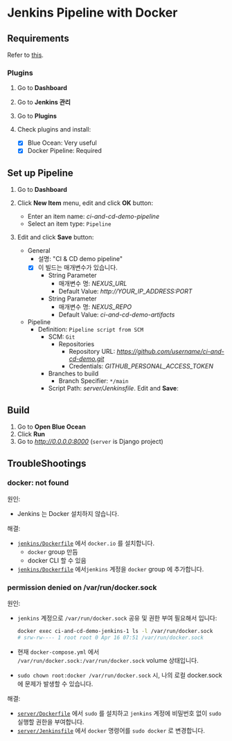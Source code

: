 # Jenkins Pipeline with Docker

## Requirements

Refer to [this](./index.md).

### Plugins

1. Go to **Dashboard**

2. Go to **Jenkins 관리**

3. Go to **Plugins**

4. Check plugins and install:

   - [x] Blue Ocean: Very useful
   - [x] Docker Pipeline: Required

## Set up Pipeline

1. Go to **Dashboard**

2. Click **New Item** menu, edit and click **OK** button:

   - Enter an item name: _ci-and-cd-demo-pipeline_
   - Select an item type: `Pipeline`

3. Edit and click **Save** button:

   - General
     - 설명: "CI & CD demo pipeline"
     - [x] 이 빌드는 매개변수가 있습니다.
       - String Parameter
         - 매개변수 명: _NEXUS_URL_
         - Default Value: _http://YOUR_IP_ADDRESS:PORT_
       - String Parameter
         - 매개변수 명: _NEXUS_REPO_
         - Default Value: _ci-and-cd-demo-artifacts_
   - Pipeline
     - Definition: `Pipeline script from SCM`
       - SCM: `Git`
         - Repositories
           - Repository URL: _https://github.com/username/ci-and-cd-demo.git_
           - Credentials: _GITHUB_PERSONAL_ACCESS_TOKEN_
       - Branches to build
         - Branch Specifier: `*/main`
       - Script Path: _server/Jenkinsfile_. Edit and **Save**:

## Build

1. Go to **Open Blue Ocean**
2. Click **Run**
3. Go to _http://0.0.0.0:8000_ (`server` is Django project)

## TroubleShootings

### docker: not found

원인:

- Jenkins 는 Docker 설치하지 않습니다.

해결:

- [`jenkins/Dockerfile`](../jenkins/Dockerfile) 에서 `docker.io` 를 설치합니다.
  - `docker` group 만듬
  - docker CLI 할 수 있음
- [`jenkins/Dockerfile`](../jenkins/Dockerfile) 에서`jenkins` 계정을 `docker` group 에 추가합니다.

### permission denied on /var/run/docker.sock

원인:

- `jenkins` 계정으로 `/var/run/docker.sock` 공유 및 권한 부여 필요해서 입니다:

  ```bash
  docker exec ci-and-cd-demo-jenkins-1 ls -l /var/run/docker.sock
  # srw-rw---- 1 root root 0 Apr 16 07:51 /var/run/docker.sock
  ```

- 현재 `docker-compose.yml` 에서 `/var/run/docker.sock:/var/run/docker.sock` volume 상태입니다.

- `sudo chown root:docker /var/run/docker.sock` 시, 나의 로컬 docker.sock 에 문제가 발생할 수 있습니다.

해결:

- [`server/Dockerfile`](../jenkins/Dockerfile) 에서 `sudo` 를 설치하고 `jenkins` 계정에 비밀번호 없이 `sudo` 실행할 권한을 부여합니다.
- [`server/Jenkinsfile`](../jenkins/Dockerfile) 에서 `docker` 명령어를 `sudo docker` 로 변경합니다.
